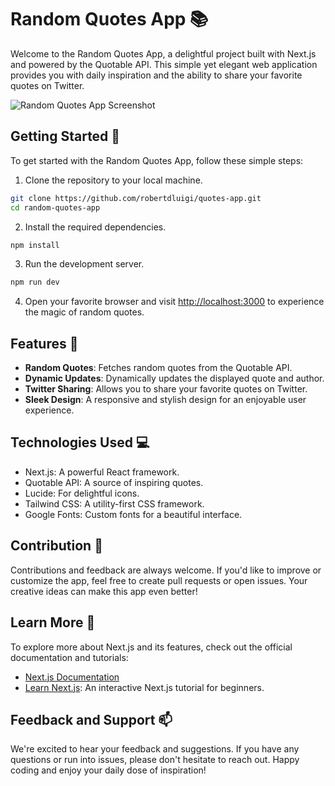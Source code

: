 # Random Quotes App 📚

Welcome to the Random Quotes App, a delightful project built with Next.js and powered by the Quotable API. This simple yet elegant web application provides you with daily inspiration and the ability to share your favorite quotes on Twitter.

![Random Quotes App Screenshot](/public/screenshot.png)

## Getting Started 🚀

To get started with the Random Quotes App, follow these simple steps:

1. Clone the repository to your local machine.
```bash
git clone https://github.com/robertdluigi/quotes-app.git
cd random-quotes-app
```

2. Install the required dependencies.
```bash
npm install
```
3. Run the development server.
```bash
npm run dev
```

4. Open your favorite browser and visit [http://localhost:3000](http://localhost:3000) to experience the magic of random quotes.

## Features 🌟

- **Random Quotes**: Fetches random quotes from the Quotable API.
- **Dynamic Updates**: Dynamically updates the displayed quote and author.
- **Twitter Sharing**: Allows you to share your favorite quotes on Twitter.
- **Sleek Design**: A responsive and stylish design for an enjoyable user experience.

## Technologies Used 💻

- Next.js: A powerful React framework.
- Quotable API: A source of inspiring quotes.
- Lucide: For delightful icons.
- Tailwind CSS: A utility-first CSS framework.
- Google Fonts: Custom fonts for a beautiful interface.

## Contribution 🙌

Contributions and feedback are always welcome. If you'd like to improve or customize the app, feel free to create pull requests or open issues. Your creative ideas can make this app even better!


## Learn More 📖

To explore more about Next.js and its features, check out the official documentation and tutorials:

- [Next.js Documentation](https://nextjs.org/docs)
- [Learn Next.js](https://nextjs.org/learn): An interactive Next.js tutorial for beginners.

## Feedback and Support 📫

We're excited to hear your feedback and suggestions. If you have any questions or run into issues, please don't hesitate to reach out. Happy coding and enjoy your daily dose of inspiration!
